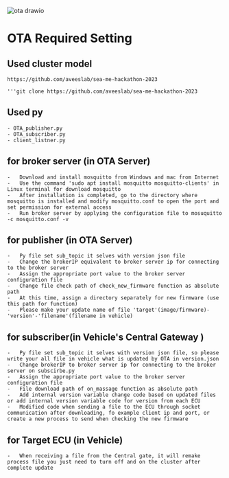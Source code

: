 ![ota drawio](https://github.com/SEA-ME/MCS_OTA-for-Head-Unit/assets/163559668/74f75887-6576-4ef7-83d3-480ac82b53ea)

# OTA Required Setting

## Used cluster model
    https://github.com/aveeslab/sea-me-hackathon-2023

    '''git clone https://github.com/aveeslab/sea-me-hackathon-2023
   
## Used py
    - OTA_publisher.py
    - OTA_subscriber.py
    - client_listner.py
    
## for broker server (in OTA Server)
    -	Download and install mosquitto from Windows and mac from Internet
    -	Use the command 'sudo apt install mosquitto mosquitto-clients' in Linux terminal for download mosquitto
    -	After installation is completed, go to the directory where mosquitto is installed and modify mosquitto.conf to open the port and set permission for external access
    -	Run broker server by applying the configuration file to mosuquitto -c mosquitto.conf -v
    
## for publisher (in OTA Server)
    -	Py file set sub_topic it selves with version json file
    -	Change the brokerIP equivalent to broker server ip for connecting to the broker server
    -	Assign the appropriate port value to the broker server configuration file
    -	Change file check path of check_new_firmware function as absolute path
    -	At this time, assign a directory separately for new firmware (use this path for function)
    -	Please make your update name of file 'target'(image/firmware)-'version'-'filename'(filename in vehicle)

## for subscriber(in Vehicle's Central Gateway )
    -	Py file set sub_topic it selves with version json file, so please write your all file in vehicle what is updated by OTA in version.json
    -	Change brokerIP to broker server ip for connecting to the broker server on subscirbe.py
    -	Assign the appropriate port value to the broker server configuration file
    -	File download path of on_massage function as absolute path
    -	Add internal version variable change code based on updated files or add internal version variable code for version from each ECU
    -	Modified code when sending a file to the ECU through socket communication after downloading, fo example client ip and port, or create a new process to send when checking the new firmware

## for Target ECU (in Vehicle)
    -	When receiving a file from the Central gate, it will remake process file you just need to turn off and on the cluster after complete update

 
